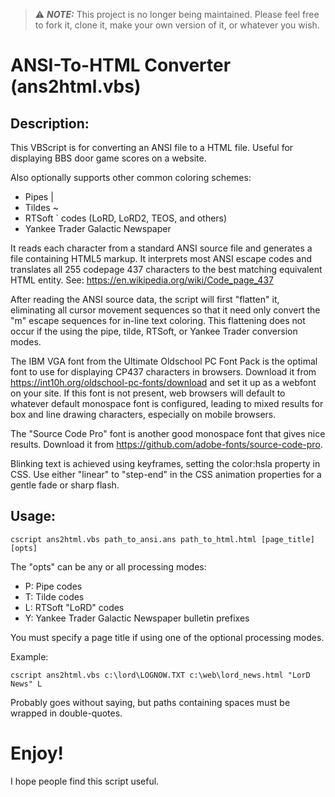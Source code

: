 > ⚠️ **_NOTE:_**  This project is no longer being maintained. Please feel free to fork it, clone it, make your own version of it, or whatever you wish.



# ANSI-To-HTML Converter (ans2html.vbs)

## Description:

   This VBScript is for converting an ANSI file to a HTML file.  Useful for
   displaying BBS door game scores on a website.

   Also optionally supports other common coloring schemes:
   - Pipes |
   - Tildes ~
   - RTSoft ` codes (LoRD, LoRD2, TEOS, and others)
   - Yankee Trader Galactic Newspaper

   It reads each character from a standard ANSI source file and generates
   a file containing HTML5 markup.  It interprets most ANSI escape codes
   and translates all 255 codepage 437 characters to the best matching
   equivalent HTML entity.
   See: https://en.wikipedia.org/wiki/Code_page_437

   After reading the ANSI source data, the script will first "flatten" it,
   eliminating all cursor movement sequences so that it need only convert
   the "m" escape sequences for in-line text coloring. This flattening does
   not occur if the using the pipe, tilde, RTSoft, or Yankee Trader 
   conversion modes.

   The IBM VGA font from the Ultimate Oldschool PC Font Pack is the optimal
   font to use for displaying CP437 characters in browsers. Download it from 
   https://int10h.org/oldschool-pc-fonts/download and set it up as a webfont
   on your site. If this font is not present, web browsers will default to 
   whatever default monospace font is configured, leading to mixed results 
   for box and line drawing characters, especially on mobile browsers.

   The "Source Code Pro" font is another good monospace font that gives nice
   results. Download it from https://github.com/adobe-fonts/source-code-pro.

   Blinking text is achieved using keyframes, setting the color:hsla property
   in CSS. Use either "linear" to "step-end" in the CSS animation properties
   for a gentle fade or sharp flash.

## Usage:

  `cscript ans2html.vbs path_to_ansi.ans path_to_html.html [page_title] [opts]`

The "opts" can be any or all processing modes:

 - P: Pipe codes
 - T: Tilde codes
 - L: RTSoft "LoRD" codes
 - Y: Yankee Trader Galactic Newspaper bulletin prefixes

You must specify a page title if using one of the optional processing modes.

Example:

  `cscript ans2html.vbs c:\lord\LOGNOW.TXT c:\web\lord_news.html "LorD News" L`



Probably goes without saying, but paths containing spaces must be wrapped
in double-quotes.


# Enjoy!
 I hope people find this script useful.
